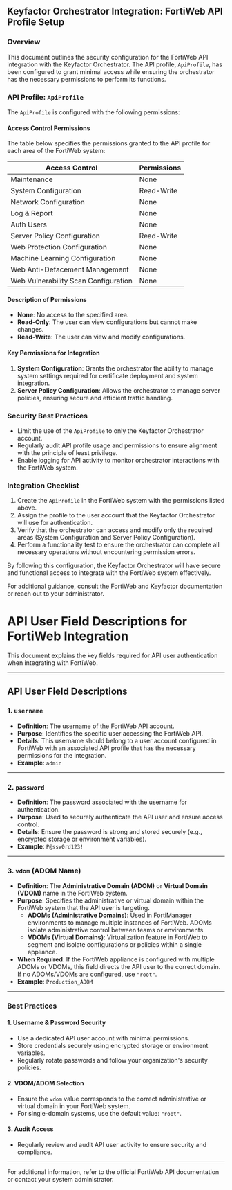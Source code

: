 ## Keyfactor Orchestrator Integration: FortiWeb API Profile Setup

### Overview
This document outlines the security configuration for the FortiWeb API integration with the Keyfactor Orchestrator. The API profile, `ApiProfile`, has been configured to grant minimal access while ensuring the orchestrator has the necessary permissions to perform its functions.

### API Profile: `ApiProfile`

The `ApiProfile` is configured with the following permissions:

#### Access Control Permissions
The table below specifies the permissions granted to the API profile for each area of the FortiWeb system:

| **Access Control**                     | **Permissions**  |
|----------------------------------------|------------------|
| Maintenance                            | None             |
| System Configuration                   | Read-Write       |
| Network Configuration                  | None             |
| Log & Report                           | None             |
| Auth Users                             | None             |
| Server Policy Configuration            | Read-Write       |
| Web Protection Configuration           | None             |
| Machine Learning Configuration         | None             |
| Web Anti-Defacement Management         | None             |
| Web Vulnerability Scan Configuration   | None             |

#### Description of Permissions
- **None**: No access to the specified area.
- **Read-Only**: The user can view configurations but cannot make changes.
- **Read-Write**: The user can view and modify configurations.

#### Key Permissions for Integration
1. **System Configuration**: Grants the orchestrator the ability to manage system settings required for certificate deployment and system integration.
2. **Server Policy Configuration**: Allows the orchestrator to manage server policies, ensuring secure and efficient traffic handling.

### Security Best Practices
- Limit the use of the `ApiProfile` to only the Keyfactor Orchestrator account.
- Regularly audit API profile usage and permissions to ensure alignment with the principle of least privilege.
- Enable logging for API activity to monitor orchestrator interactions with the FortiWeb system.

### Integration Checklist
1. Create the `ApiProfile` in the FortiWeb system with the permissions listed above.
2. Assign the profile to the user account that the Keyfactor Orchestrator will use for authentication.
3. Verify that the orchestrator can access and modify only the required areas (System Configuration and Server Policy Configuration).
4. Perform a functionality test to ensure the orchestrator can complete all necessary operations without encountering permission errors.

By following this configuration, the Keyfactor Orchestrator will have secure and functional access to integrate with the FortiWeb system effectively.

For additional guidance, consult the FortiWeb and Keyfactor documentation or reach out to your administrator.

# API User Field Descriptions for FortiWeb Integration

This document explains the key fields required for API user authentication when integrating with FortiWeb.

---

## **API User Field Descriptions**

### 1. **`username`**
- **Definition**: The username of the FortiWeb API account.
- **Purpose**: Identifies the specific user accessing the FortiWeb API.
- **Details**: This username should belong to a user account configured in FortiWeb with an associated API profile that has the necessary permissions for the integration.
- **Example**:
  ```admin```

---

### 2. **`password`**
- **Definition**: The password associated with the username for authentication.
- **Purpose**: Used to securely authenticate the API user and ensure access control.
- **Details**: Ensure the password is strong and stored securely (e.g., encrypted storage or environment variables).
- **Example**:
  ```P@ssw0rd123!```

---

### 3. **`vdom` (ADOM Name)**
- **Definition**: The **Administrative Domain (ADOM)** or **Virtual Domain (VDOM)** name in the FortiWeb system.
- **Purpose**: Specifies the administrative or virtual domain within the FortiWeb system that the API user is targeting.
  - **ADOMs (Administrative Domains)**: Used in FortiManager environments to manage multiple instances of FortiWeb. ADOMs isolate administrative control between teams or environments.
  - **VDOMs (Virtual Domains)**: Virtualization feature in FortiWeb to segment and isolate configurations or policies within a single appliance.
- **When Required**: If the FortiWeb appliance is configured with multiple ADOMs or VDOMs, this field directs the API user to the correct domain. If no ADOMs/VDOMs are configured, use `"root"`.
- **Example**:
  ```Production_ADOM```

---

### **Best Practices**

#### 1. **Username & Password Security**
- Use a dedicated API user account with minimal permissions.
- Store credentials securely using encrypted storage or environment variables.
- Regularly rotate passwords and follow your organization's security policies.

#### 2. **VDOM/ADOM Selection**
- Ensure the `vdom` value corresponds to the correct administrative or virtual domain in your FortiWeb system.
- For single-domain systems, use the default value: `"root"`.

#### 3. **Audit Access**
- Regularly review and audit API user activity to ensure security and compliance.

---

For additional information, refer to the official FortiWeb API documentation or contact your system administrator.

